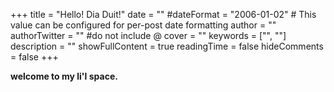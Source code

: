 +++
title = "Hello! Dia Duit!"
date = ""
#dateFormat = "2006-01-02" # This value can be configured for per-post date formatting
author = ""
authorTwitter = "" #do not include @
cover = ""
keywords = ["", ""]
description = ""
showFullContent = true
readingTime = false
hideComments = false
+++



**welcome to my li'l space.**




